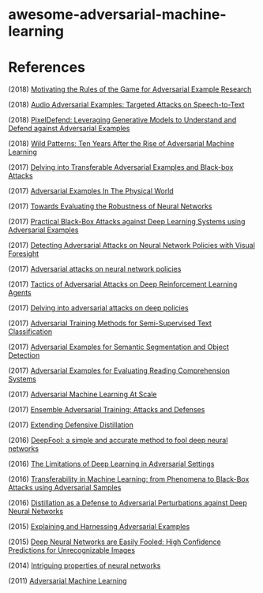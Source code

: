 # awesome-adversarial-machine-learning

# References 

(2018) [Motivating the Rules of the Game for Adversarial Example Research](https://arxiv.org/abs/1807.06732)

(2018) [Audio Adversarial Examples: Targeted Attacks on Speech-to-Text](https://arxiv.org/abs/1801.01944)

(2018) [PixelDefend: Leveraging Generative Models to Understand and Defend against Adversarial Examples](https://arxiv.org/abs/1710.10766)

(2018) [Wild Patterns: Ten Years After the Rise of Adversarial Machine Learning](https://arxiv.org/abs/1712.03141)

(2017) [Delving into Transferable Adversarial Examples and Black-box Attacks](https://arxiv.org/abs/1611.02770)

(2017)  [Adversarial Examples In The Physical World](https://arxiv.org/pdf/1607.02533v3.pdf)

(2017) [Towards Evaluating the Robustness of Neural Networks](https://arxiv.org/abs/1608.04644)

(2017) [Practical Black-Box Attacks against Deep Learning Systems using Adversarial Examples](https://arxiv.org/abs/1602.02697)

(2017) [Detecting Adversarial Attacks on Neural Network Policies with Visual Foresight](https://arxiv.org/abs/1710.00814)

(2017) [Adversarial attacks on neural network policies](https://arxiv.org/abs/1702.02284)

(2017) [Tactics of Adversarial Attacks on Deep Reinforcement Learning Agents](https://arxiv.org/abs/1703.06748)

(2017) [Delving into adversarial attacks on deep policies](https://arxiv.org/abs/1705.06452)

(2017)  [Adversarial Training Methods for Semi-Supervised Text Classification](https://arxiv.org/abs/1605.07725)

(2017) [Adversarial Examples for Semantic Segmentation and Object Detection](https://arxiv.org/pdf/1703.08603.pdf)

(2017) [Adversarial Examples for Evaluating Reading Comprehension Systems](https://arxiv.org/abs/1707.07328)

(2017) [Adversarial Machine Learning At Scale](https://arxiv.org/pdf/1611.01236.pdf)

(2017) [Ensemble Adversarial Training: Attacks and Defenses](https://arxiv.org/abs/1705.07204)

(2017) [Extending Defensive Distillation](https://arxiv.org/abs/1705.05264)

(2016) [DeepFool: a simple and accurate method to fool deep neural networks](https://arxiv.org/abs/1511.04599)

(2016) [The Limitations of Deep Learning in Adversarial Settings](https://arxiv.org/abs/1511.07528)

(2016) [Transferability in Machine Learning: from Phenomena to Black-Box Attacks using Adversarial Samples](https://arxiv.org/abs/1605.07277)

(2016) [Distillation as a Defense to Adversarial Perturbations against Deep Neural Networks](https://arxiv.org/pdf/1511.04508.pdf)

(2015) [Explaining and Harnessing Adversarial Examples](https://arxiv.org/abs/1412.6572)

(2015) [Deep Neural Networks are Easily Fooled: High Confidence Predictions for Unrecognizable Images](https://arxiv.org/abs/1412.1897)

(2014) [Intriguing properties of neural networks](https://arxiv.org/abs/1312.6199)

(2011) [Adversarial Machine Learning](https://people.eecs.berkeley.edu/~tygar/papers/SML2/Adversarial_AISEC.pdf)
